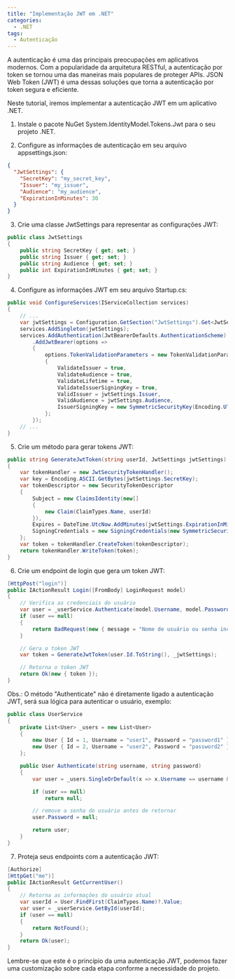 ```yaml
---
title: "Implementação JWT em .NET"
categories:
  - .NET
tags:
  - Autenticação
---
```


A autenticação é uma das principais preocupações em aplicativos modernos. Com a popularidade da arquitetura RESTful, a autenticação por token se tornou uma das maneiras mais populares de proteger APIs. JSON Web Token (JWT) é uma dessas soluções que torna a autenticação por token segura e eficiente.

Neste tutorial, iremos implementar a autenticação JWT em um aplicativo .NET.

1. Instale o pacote NuGet System.IdentityModel.Tokens.Jwt para o seu projeto .NET.

2. Configure as informações de autenticação em seu arquivo appsettings.json:

```json
{
  "JwtSettings": {
    "SecretKey": "my_secret_key",
    "Issuer": "my_issuer",
    "Audience": "my_audience",
    "ExpirationInMinutes": 30
  }
}
```
3. Crie uma classe JwtSettings para representar as configurações JWT:
   
```csharp
public class JwtSettings
{
    public string SecretKey { get; set; }
    public string Issuer { get; set; }
    public string Audience { get; set; }
    public int ExpirationInMinutes { get; set; }
}
```
4. Configure as informações JWT em seu arquivo Startup.cs:

```csharp
public void ConfigureServices(IServiceCollection services)
{
    // ...
    var jwtSettings = Configuration.GetSection("JwtSettings").Get<JwtSettings>();
    services.AddSingleton(jwtSettings);
    services.AddAuthentication(JwtBearerDefaults.AuthenticationScheme)
        .AddJwtBearer(options =>
        {
            options.TokenValidationParameters = new TokenValidationParameters
            {
                ValidateIssuer = true,
                ValidateAudience = true,
                ValidateLifetime = true,
                ValidateIssuerSigningKey = true,
                ValidIssuer = jwtSettings.Issuer,
                ValidAudience = jwtSettings.Audience,
                IssuerSigningKey = new SymmetricSecurityKey(Encoding.UTF8.GetBytes(jwtSettings.SecretKey))
            };
        });
    // ...
}
```
5. Crie um método para gerar tokens JWT:

```csharp
public string GenerateJwtToken(string userId, JwtSettings jwtSettings)
{
    var tokenHandler = new JwtSecurityTokenHandler();
    var key = Encoding.ASCII.GetBytes(jwtSettings.SecretKey);
    var tokenDescriptor = new SecurityTokenDescriptor
    {
        Subject = new ClaimsIdentity(new[]
        {
            new Claim(ClaimTypes.Name, userId)
        }),
        Expires = DateTime.UtcNow.AddMinutes(jwtSettings.ExpirationInMinutes),
        SigningCredentials = new SigningCredentials(new SymmetricSecurityKey(key), SecurityAlgorithms.HmacSha256Signature)
    };
    var token = tokenHandler.CreateToken(tokenDescriptor);
    return tokenHandler.WriteToken(token);
}
```

6. Crie um endpoint de login que gera um token JWT:

```csharp
[HttpPost("login")]
public IActionResult Login([FromBody] LoginRequest model)
{
    // Verifica as credenciais do usuário
    var user = _userService.Authenticate(model.Username, model.Password);
    if (user == null)
    {
        return BadRequest(new { message = "Nome de usuário ou senha incorretos" });
    }

    // Gera o token JWT
    var token = GenerateJwtToken(user.Id.ToString(), _jwtSettings);

    // Retorna o token JWT
    return Ok(new { token });
}
```

Obs.: O método "Authenticate" não é diretamente ligado a autenticação JWT, será sua lógica para autenticar o usuário, exemplo:

```csharp
public class UserService
{
    private List<User> _users = new List<User>
    {
        new User { Id = 1, Username = "user1", Password = "password1" },
        new User { Id = 2, Username = "user2", Password = "password2" }
    };

    public User Authenticate(string username, string password)
    {
        var user = _users.SingleOrDefault(x => x.Username == username && x.Password == password);

        if (user == null)
            return null;

        // remove a senha do usuário antes de retornar
        user.Password = null;

        return user;
    }
}
```

7. Proteja seus endpoints com a autenticação JWT:

```csharp
[Authorize]
[HttpGet("me")]
public IActionResult GetCurrentUser()
{
    // Retorna as informações do usuário atual
    var userId = User.FindFirst(ClaimTypes.Name)?.Value;
    var user = _userService.GetById(userId);
    if (user == null)
    {
        return NotFound();
    }
    return Ok(user);
}
```

Lembre-se que este é o princípio da uma autenticação JWT, podemos fazer uma customização sobre cada etapa conforme a necessidade do projeto.